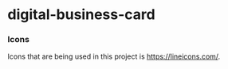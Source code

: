 # digital-business-card

### Icons

Icons that are being used in this project is https://lineicons.com/.
